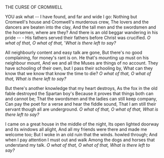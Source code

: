 THE CURSE OF CROMWELL

YOU ask what -- I have found, and far and wide I go:
Nothing but Cromwell's house and Cromwell's murderous crew,
The lovers and the dancers are beaten into the clay,
And the tall men and the swordsmen and the horsemen, where are they?
And there is an old beggar wandering in his pride -- -
His fathers served their fathers before Christ was crucified.
*O what of that, O what of that,*
'*What is there left to say?*

All neighbourly content and easy talk are gone,
But there's no good complaining, for money's rant is on.
He that's mounting up must on his neighbour mount,
And we and all the Muses are things of no account.
They have schooling of their own, but I pass their schooling by,
What can they know that we know that know the time to die?
*O what of that, O what of that,*
*What is there left to say?*

But there's another knowledge that my heart destroys,
As the fox in the old fable destroyed the Spartan boy's
Because it proves that things both can and cannot be;
That the swordsmen and the ladies can still keep company,
Can pay the poet for a verse and hear the fiddle sound,
That I am still their servant though all are underground.
*O what of that, O what of that,*
*What is there left to say?*

I came on a great house in the middle of the night,
Its open lighted doorway and its windows all alight,
And all my friends were there and made me welcome too;
But I woke in an old ruin that the winds.  howled through;
And when I pay attention I must out and walk
Among the dogs and horses that understand my talk.
*O what of that, O what of that,*
*What is there left to say?*

